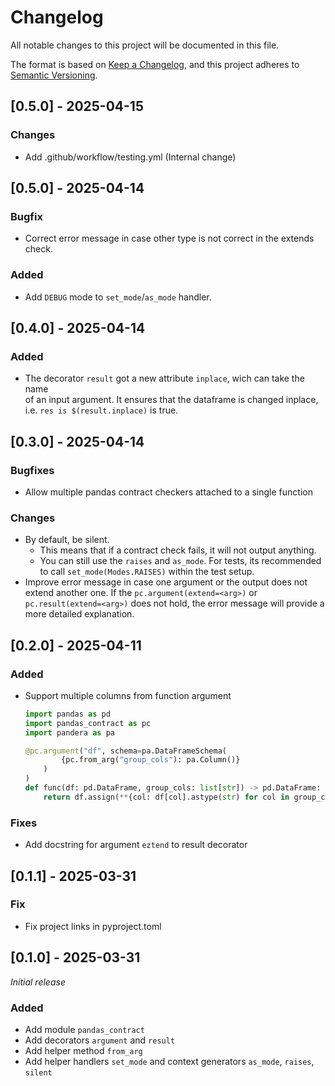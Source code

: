 # Changelog
All notable changes to this project will be documented in this file.

The format is based on [Keep a Changelog](https://keepachangelog.com/en/1.1.0/),
and this project adheres to [Semantic Versioning](https://semver.org/spec/v2.0.0.html).
## [0.5.0] - 2025-04-15
### Changes
- Add .github/workflow/testing.yml (Internal change)
## [0.5.0] - 2025-04-14
### Bugfix
-  Correct error message in case other type is not correct in the extends check.
### Added
- Add `DEBUG` mode to `set_mode`/`as_mode` handler.

## [0.4.0] - 2025-04-14
### Added
- The decorator `result` got a new attribute `inplace`, wich can take the name  
  of an input argument. It ensures that the dataframe is changed inplace, i.e. 
  `res is $(result.inplace)` is true.

## [0.3.0] - 2025-04-14
### Bugfixes
- Allow multiple pandas contract checkers attached to a single function
### Changes
- By default, be silent. 
  - This means that if a contract check fails, it will not output anything.
  - You can still use the `raises` and `as_mode`. For tests, its recommended to
    call `set_mode(Modes.RAISES)` within the test setup.
- Improve error message in case one argument or the output does not extend another one.
  If the `pc.argument(extend=<arg>)` or `pc.result(extend=<arg>)` does not hold,
  the error message will provide a more detailed explanation.

## [0.2.0] - 2025-04-11
### Added
- Support multiple columns from function argument
  ```python
  import pandas as pd
  import pandas_contract as pc
  import pandera as pa
  
  @pc.argument("df", schema=pa.DataFrameSchema(
          {pc.from_arg("group_cols"): pa.Column()}
      )
  )
  def func(df: pd.DataFrame, group_cols: list[str]) -> pd.DataFrame:
      return df.assign(**{col: df[col].astype(str) for col in group_cols})
  ```
### Fixes
- Add docstring for argument `eztend` to result decorator

## [0.1.1] - 2025-03-31
### Fix
- Fix project links in pyproject.toml

## [0.1.0] - 2025-03-31
_Initial release_
### Added
- Add module `pandas_contract`
- Add decorators `argument` and `result`
- Add helper method `from_arg`
- Add helper handlers `set_mode` and context generators `as_mode`, `raises`,  `silent`